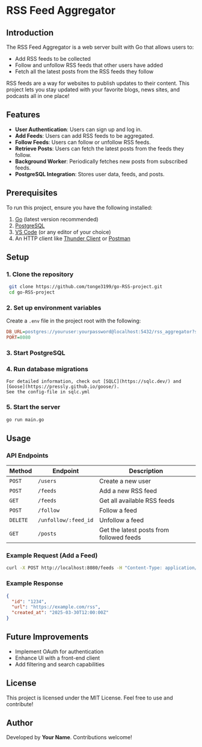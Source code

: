 # RSS Feed Aggregator

## Introduction
The RSS Feed Aggregator is a web server built with Go that allows users to:

- Add RSS feeds to be collected
- Follow and unfollow RSS feeds that other users have added
- Fetch all the latest posts from the RSS feeds they follow

RSS feeds are a way for websites to publish updates to their content. This project lets you stay updated with your favorite blogs, news sites, and podcasts all in one place!

## Features
- **User Authentication**: Users can sign up and log in.
- **Add Feeds**: Users can add RSS feeds to be aggregated.
- **Follow Feeds**: Users can follow or unfollow RSS feeds.
- **Retrieve Posts**: Users can fetch the latest posts from the feeds they follow.
- **Background Worker**: Periodically fetches new posts from subscribed feeds.
- **PostgreSQL Integration**: Stores user data, feeds, and posts.

## Prerequisites
To run this project, ensure you have the following installed:

1. [Go](https://golang.org/doc/install) (latest version recommended)
2. [PostgreSQL](https://www.postgresql.org/download/)
3. [VS Code](https://code.visualstudio.com/) (or any editor of your choice)
4. An HTTP client like [Thunder Client](https://www.thunderclient.io/) or [Postman](https://www.postman.com/)

## Setup
### 1. Clone the repository
```sh
 git clone https://github.com/tonge3199/go-RSS-project.git
 cd go-RSS-project
```

### 2. Set up environment variables
Create a `.env` file in the project root with the following:
```ini
DB_URL=postgres://youruser:yourpassword@localhost:5432/rss_aggregator?sslmode=disable
PORT=8080
```

### 3. Start PostgreSQL 

### 4. Run database migrations
```
​For detailed information, check out [SQLC](https://sqlc.dev/) and [Goose](https://pressly.github.io/goose/).
See the config-file in sqlc.yml 
```

### 5. Start the server
```sh
go run main.go
```

## Usage
### API Endpoints
| Method | Endpoint | Description |
|--------|----------|-------------|
| `POST` | `/users` | Create a new user |
| `POST` | `/feeds` | Add a new RSS feed |
| `GET` | `/feeds` | Get all available RSS feeds |
| `POST` | `/follow` | Follow a feed |
| `DELETE` | `/unfollow/:feed_id` | Unfollow a feed |
| `GET` | `/posts` | Get the latest posts from followed feeds |

### Example Request (Add a Feed)
```sh
curl -X POST http://localhost:8080/feeds -H "Content-Type: application/json" -d '{"url": "https://example.com/rss"}'
```

### Example Response
```json
{
  "id": "1234",
  "url": "https://example.com/rss",
  "created_at": "2025-03-30T12:00:00Z"
}
```

## Future Improvements
- Implement OAuth for authentication
- Enhance UI with a front-end client
- Add filtering and search capabilities

## License
This project is licensed under the MIT License. Feel free to use and contribute!

## Author
Developed by **Your Name**. Contributions welcome!

